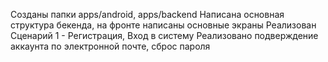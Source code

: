 Созданы папки apps/android, apps/backend
Написана основная структура бекенда, на фронте написаны основные экраны
Реализован Сценарий 1 - Регистрация, Вход в систему
Реализовано подверждение аккаунта по электронной почте, сброс пароля
